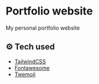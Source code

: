# Portfolio website
My personal portfolio website

## ⚙️ Tech used

- [TailwindCSS](https://tailwindcss.com/)
- [Fontawesome](https://fontawesome.com/)
- [Twemoji](https://twemoji.twitter.com/)
